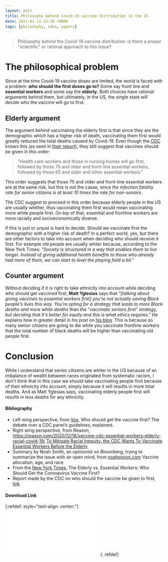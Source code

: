 ```yaml
---
layout: post
title: Philosophy behind Covid-19 vaccine distribution in the US
date: 2021-01-12 22:38 +0000
tags: [philosophy, idea, papers]
---
```


> Philosophy behind the Covid-19 vaccine distribution: is there a proper "scientific" or rational approach to this issue?

# The philosophical problem
Since at the time Covid-19 vaccine doses are limited, the world is faced with a problem: **who should the first doses go to?** Some say front line and **essential workers** and some say the **elderly**. Both choices have rational arguments behind them, but ultimately, in the US, the single state will decide who the vaccine will go to first.

## Elderly argument
The argument behind vaccinating the elderly first is that since they are the demographic which has a higher risk of death, vaccinating them first would greatly reduced the total deaths caused by Covid-19. Even though the [CDC](https://www.cdc.gov/) knows this (as seen in [their report](https://www.cdc.gov/vaccines/acip/meetings/downloads/slides-2020-11/COVID-04-Dooling.pdf)), they still suggest that vaccines should be given in this order: 
>"Health care workers and those in nursing homes will go first, followed by those 75 and older and front-line essential workers, followed by those 65 and older and other essential workers."

This order suggests that those 75 and older and front-line essential workers are at the same risk, but this is not the casae, since *the infection fatality rate for senior citizens is at least 10 times the rate for non-seniors.*

The CDC suggest to proceed in this order because elderly people in the US are usually whither, thus vaccinating them first would mean vaccinating more white people first. On top of that, essential and frontline workers are more racially and socioeconomically diverse.

If this is just or unjust is hard to decide. Should we vaccinate first the demographic with a higher risk of death? In a perfect world, yes, but there are other factors to take into account when deciding who should receive it first. For example old people are usually whiter because, according to the New York Times: *"Society is structured in a way that enables them to live longer. Instead of giving additional health benefits to those who already had more of them, we can start to level the playing field a bit."*

## Counter argument
Without deciding if it is right to take ethnicity into account while deciding who should get vaccined first, **Matt Yglesias** says that *"[talking about giving vaccines to essential workers first] you're not actually saving Black people's lives this way. You're opting for a strategy that leads to more Black deaths and more white deaths than the "vaccinate seniors first" strategy, but deciding that it's better for equity and this is what ethics requires."* He explains how in greater detail in his post on [his blog](https://www.slowboring.com/p/vaccinate-elderly). This is because so many senior citizens are going to die while you vaccinate frontline workers that the total number of black deaths will be higher than vaccinating old people first.

# Conclusion
While I understand that senior citizens are whiter in the US because of an imbalance of wealth between races originated from systematic racism, I don't think that in this case we should take vaccinating people first because of their ethnicity into account, simply because it will results in more total deaths. And as Matt Yglesias says, vaccinating elderly people first will results in less deaths for any ethnicity.

#### Bibliography

- Left wing perspective, from [Vox](https://www.vox.com/future-perfect/22193679/who-should-get-covid-19-vaccine-first-debate-explained),  Who should get the vaccine first? The debate over a CDC panel’s guidelines, explained.
- Right wing perspective, from Reason,
https://reason.com/2020/12/18/vaccine-cdc-essential-workers-elderly-racial-covid-19/ [To Mitigate Racial Inequity, the CDC Wants To Vaccinate Essential Workers Before the Elderly](https://reason.com/2020/12/18/vaccine-cdc-essential-workers-elderly-racial-covid-19/)
- Summary by Noah Smith, an opinionist on Bloomberg, trying to summarize the issue with an open mind, from [noahpinion.com](https://noahpinion.substack.com/p/vaccine-allocation-age-and-race) Vaccine allocation, age, and race
- From the [New York Times](https://www.nytimes.com/2020/12/05/health/covid-vaccine-first.html), The Elderly vs. Essential Workers: Who Should Get the Coronavirus Vaccine First?
- Report made by the CDC on who should the vaccine be given to first, [link](https://www.cdc.gov/vaccines/acip/meetings/downloads/slides-2020-11/COVID-04-Dooling.pdf)


#### Download Link
{:refdef: style="text-align: center;"}
[![Download Link](/assets/posts/philosophy-behind-covid19-vaccine-distribution/covid-19-vaccine.pdf)](/assets/posts/philosophy-behind-covid19-vaccine-distribution/covid-19-vaccine.pdf)
{: refdef}